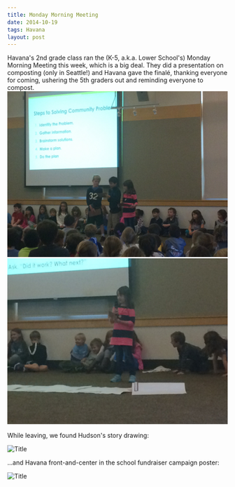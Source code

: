 ```yaml
---
title: Monday Morning Meeting
date: 2014-10-19
tags: Havana
layout: post
---
```


Havana's 2nd grade class ran the (K-5, a.k.a. Lower School's) Monday Morning Meeting this week, which is a big deal. They did a presentation on composting (only in Seattle!) and Havana gave the finalé, thanking everyone for coming, ushering the 5th graders out and reminding everyone to compost.
![Title](/img/IMG_4984.JPG)
![Title](/img/IMG_4993.JPG)

While leaving, we found Hudson's story drawing:

![Title](/img/IMG_4995.JPG)

…and Havana front-and-center in the school fundraiser campaign poster:

![Title](/img/IMG_4997.JPG)
